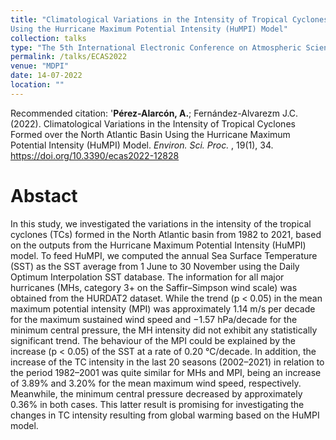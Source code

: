 ```yaml
---
title: "Climatological Variations in the Intensity of Tropical Cyclones Formed over the North Atlantic Basin 
Using the Hurricane Maximum Potential Intensity (HuMPI) Model"
collection: talks
type: "The 5th International Electronic Conference on Atmospheric Sciences "
permalink: /talks/ECAS2022
venue: "MDPI"
date: 14-07-2022
location: ""
---
```


Recommended citation: '<b>Pérez-Alarcón, A.</b>; Fernández-Alvarezm J.C. (2022). Climatological Variations in the Intensity of Tropical Cyclones Formed over the North
Atlantic Basin Using the Hurricane Maximum Potential Intensity (HuMPI) Model. <i>Environ. Sci. Proc. </i>, 19(1), 34. <a href="https://doi.org/10.3390/ecas2022-12828" 
                                                                          target="blank"> https://doi.org/10.3390/ecas2022-12828 </a> 



# Abstact
In this study, we investigated the variations in the intensity of the tropical cyclones (TCs) formed in the North Atlantic basin from 1982 to 2021,
based on the outputs from the Hurricane Maximum Potential Intensity (HuMPI) model. To feed HuMPI, we computed the annual Sea Surface Temperature
(SST) as the SST average from 1 June to 30 November using the Daily Optimum Interpolation SST database. The information for all major hurricanes 
(MHs, category 3+ on the Saffir–Simpson wind scale) was obtained from the HURDAT2 dataset. While the trend (p < 0.05) in the mean maximum potential 
intensity (MPI) was approximately 1.14 m/s per decade for the maximum sustained wind speed and −1.57 hPa/decade for the minimum central pressure, 
the MH intensity did not exhibit any statistically significant trend. The behaviour of the MPI could be explained by the increase (p < 0.05) of the
SST at a rate of 0.20 °C/decade. In addition, the increase of the TC intensity in the last 20 seasons (2002–2021) in relation to the period 1982–2001 
was quite similar for MHs and MPI, being an increase of 3.89% and 3.20% for the mean maximum wind speed, respectively. Meanwhile, the minimum central 
pressure decreased by approximately 0.36% in both cases. This latter result is promising for investigating the changes in TC intensity resulting from
global warming based on the HuMPI model.

